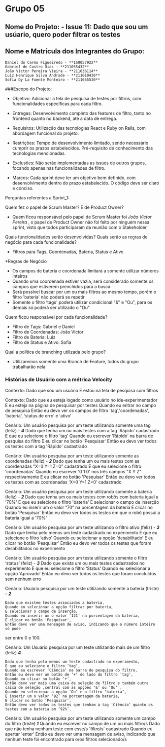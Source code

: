 # Grupo 05

## Nome do Projeto: - Issue 11: Dado que sou um usúario, quero poder filtrar os testes

## Nome e Matrícula dos Integrantes do Grupo:
 
```
Daniel do Carmo Figueiredo - **160057922**
Gabriel de Castro Dias - **211055432**
João Victor Pereira Vieira - **211036114**
Luiz Henrique Silva Andrade - **211010430**
Sofia Dy La Fuente Monteiro - **211055530**

``` 

###Escopo do Projeto:

- Objetivo: Adicionar a tela de pesquisa de testes por filtros, com funcionalidades específicas para cada filtro.

- Entregas: Desenvolvimento completo das features de filtro, tanto no frontend quanto no backend, até a data de entrega.

- Requisitos: Utilização das tecnologias React e Ruby on Rails, com abordagem funcional do projeto.

- Restrições: Tempo de desenvolvimento limitado, sendo necessário cumprir os prazos estabelecidos. Pré-requisito de conhecimento das tecnologias mencionadas.

- Exclusões: Não serão implementadas as issues de outros grupos, focando apenas nas funcionalidades de filtro.

- Marcos: Cada sprint deve ter um objetivo bem definido, com desenvolvimento dentro do prazo estabelecido. O código deve ser claro e conciso.





Perguntas referentes a Sprint_1:

Quem fez o papel de Scrum Master? E de Product Owner?

- Quem ficou responsável pelo papel de Scrum Master foi _João Victor Pereira_ , o papel de Product Owner não foi feito por ninguém nessa sprint, visto que todos participaram da reunião com o Stakeholder

Quais funcionalidades serão desenvolvidas? Quais serão as regras de negócio para cada funcionalidade?

- Filtros para Tags, Coordenadas, Bateria, Status e Ativo

*Regras de Negócio
- Os campos de bateria e coordenada limitará a somente utilizar números inteiros
- Quando uma coordenada estiver vazia, será considerado somente os campos que estiverem prenchidos para a busca
- Será possível buscar por um ou mais filtros ao mesmo tempo, porém o filtro 'bateria' não poderá se repetir
- Somente o filtro 'tags' poderá utilizar condicional "&" e "Ou", para os demais só poderá ser utilizado o "Ou"

Quem ficou responsável por cada funcionalidade?

- Filtro de Tags: Gabriel e Daniel
- Filtro de Coordenadas: João Victor
- Filtro de Bateria: Luiz
- Filtro de Status e Ativo: Sofia


Qual a política de branching utilizada pelo grupo?

- Utilizaremos somente uma Branch de Feature, todos do grupo trabalharão nela


### Histórias de Usuário com a métrica Velocity

Contexto: Dado que sou um usuário
          E estou na tela de pesquisa com filtros

Contexto:
    Dado que eu esteja logado como usuário no ide-experimentador
    E eu esteja na página de pesquisar por testes
    Quando eu entrar no campo de pesquisa
    Então eu devo ver os campos de filtro 'tag','coordenadas', 'bateria', ‘status de erro’ e  ‘ativo’
    
Cenário: Um usuário pesquisa por um teste utilizando somente uma tag (feliz) - **_4_**
    Dado que tenha um ou mais testes com a tag 'Rápido' cadastrado
    E que eu selecione o filtro 'tag'
    Quando eu escrever 'Rápido' na barra de pesquisa do filtro
    E eu clicar no botão 'Pesquisar' 
    Então eu devo ver todos os testes com a tag 'Rápido' cadastrado

Cenário: Um usuário pesquisa por um teste utilizando somente as coordenadas (feliz) - **_2_**
    Dado que tenha um ou mais testes com as coordenadas "X=0 Y=1 Z=0" cadastrado
    E que eu selecione o filtro 'coordenadas'
    Quando eu escrever '0 1 0' nos três campos "X Y Z" respectivamente
    E eu clicar no botão 'Pesquisar' 
    Então eu devo ver todos os testes com as coordenadas 'X=0 Y=1 Z=0' cadastrado

Cenário: Um usuário pesquisa por um teste utilizando somente a bateria (feliz) - **_2_**
    Dado que tenha um ou mais testes com robôs com bateria igual a '70%'
    E que eu selecione o filtro 'bateria'
    E selecionar o campo de inserção
    Quando eu inserir um o valor “70” na porcentagem da bateria
    E clicar no botão 'Pesquisar'
    Então eu devo ver todos os testes em que o robô possui a bateria igual a '70%'

Cenário: Um usuário pesquisa por um teste utilizando o filtro ativo (feliz) - **_3_**
    Dado que tenha pelo menos um teste cadastrado no experimento
    E que eu selecione o filtro ‘ativo’ 
    Quando eu selecionar a opção ‘desabilitado’
    E eu clicar no botão ‘Pesquisar’
    Então eu devo ver todos os testes que foram desabilitados no experimento






Cenário: Um usuário pesquisa por um teste utilizando somente o filtro ‘status’ (feliz) - **_3_**
    Dado que exista um ou mais testes cadastrados no experimento
    E que eu selecione o filtro ‘Status’ 
    Quando eu selecionar a opção ‘Aprovado’
    Então eu devo ver todos os testes que foram concluídos sem nenhum erro





Cenário: Usuário pesquisa por um teste utilizando somente a bateria (triste) - **_2_**

	Dado que existem testes associados a bateria,
	Quando eu selecionar a opção filtrar por bateria,
	E selecionar o campo de inserção,
	Quando eu inserir um o valor ‘121’ na porcentagem da bateria,
    E clicar no botão 'Pesquisar',
	Então devo ver uma mensagem de aviso, indicando que o número inteiro só pode 
ser entre 0 e 100.

	
Cenário: Um Usuário pesquisa por um teste utilizando mais de um filtro (feliz) **_4_**

    Dado que tenha pelo menos um teste cadastrado no experimento,
    E que eu selecione o filtro ‘tag’,
    Quando eu escrever ‘Ciência’ na barra de pesquisa do filtro,
    Então eu devo ver um botão de ‘+’ do lado do filtro ‘tag’,
    Quando eu clicar no botão ‘+’,
    Então devo ver mais uma caixa de seleção de filtro e também outra caixa de seleção ,central com as opções ‘&’ ou ‘Ou’ ,
    Quando eu selecionar a opção ‘Ou’ e o filtro ‘bateria’,
    E inserir um o valor ‘92’ na porcentagem da bateria,
    E clicar no botão ‘Pesquisar’,
    Então devo ver todos os testes que tenham a tag ‘Ciência’ quanto os testes com a bateria em ‘92%’.


Cenário: Um usuário pesquisa por um teste utilizando somente um campo do filtro (triste) **_1_**
    Quando eu escrever no campo de um ou mais filtro/s
    Dado que não tenha nenhum teste com esse/s 'filtro/s' cadastrado
    Quando eu apertar 'enter'
    Então eu devo ver uma mensagem de aviso, indicando que nenhum teste foi encontrado para o/os filtros selecionado/s



